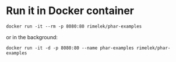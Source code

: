 # Run it in Docker container

```
docker run -it --rm -p 8080:80 rimelek/phar-examples
```

or in the background:

```
docker run -it -d -p 8080:80 --name phar-examples rimelek/phar-examples
```
